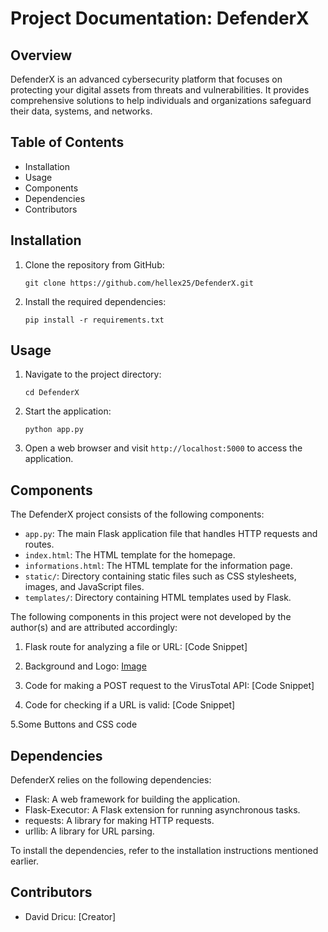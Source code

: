 
# Project Documentation: DefenderX

## Overview
DefenderX is an advanced cybersecurity platform that focuses on protecting your digital assets from threats and vulnerabilities. It provides comprehensive solutions to help individuals and organizations safeguard their data, systems, and networks.

## Table of Contents
- Installation
- Usage
- Components
- Dependencies
- Contributors

## Installation
1. Clone the repository from GitHub:
   ```
   git clone https://github.com/hellex25/DefenderX.git
   ```

2. Install the required dependencies:
   ```
   pip install -r requirements.txt
   ```

## Usage
1. Navigate to the project directory:
   ```
   cd DefenderX
   ```

2. Start the application:
   ```
   python app.py
   ```

3. Open a web browser and visit `http://localhost:5000` to access the application.

## Components
The DefenderX project consists of the following components:
- `app.py`: The main Flask application file that handles HTTP requests and routes.
- `index.html`: The HTML template for the homepage.
- `informations.html`: The HTML template for the information page.
- `static/`: Directory containing static files such as CSS stylesheets, images, and JavaScript files.
- `templates/`: Directory containing HTML templates used by Flask.

The following components in this project were not developed by the author(s) and are attributed accordingly:

1. Flask route for analyzing a file or URL: [Code Snippet]

2. Background and Logo: [Image](https://openai.com/product/dall-e-2)

3. Code for making a POST request to the VirusTotal API: [Code Snippet]

4. Code for checking if a URL is valid: [Code Snippet]

5.Some Buttons and CSS code 

## Dependencies
DefenderX relies on the following dependencies:
- Flask: A web framework for building the application.
- Flask-Executor: A Flask extension for running asynchronous tasks.
- requests: A library for making HTTP requests.
- urllib: A library for URL parsing.

To install the dependencies, refer to the installation instructions mentioned earlier.

## Contributors
- David Dricu: [Creator]
